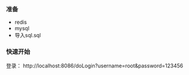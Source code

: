 ### 准备
- redis
- mysql
- 导入sql.sql

### 快速开始
登录： http://localhost:8086/doLogin?username=root&password=123456
